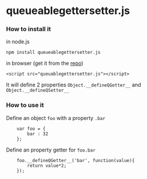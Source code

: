queueablegettersetter.js
========================

### How to install it

in node.js
```
npm install queueablegettersetter.js
```

in browser (get it from the [repo](https://github.com/jeromeetienne/queueablegettersetter.js/))

```
<script src="queuablegettersetter.js"></script>
```

It will define 2 properties ```Object.__defineQGetter__``` 
and ```Object.__defineQSetter__```

### How to use it


Define an object ```foo``` with a property ```.bar```
```
	var foo	= {
		bar	: 32
	};
```

Define an property getter for ```foo.bar```

```
	foo.__defineQGetter__('bar', function(value){
		return value*2;
	});
```
